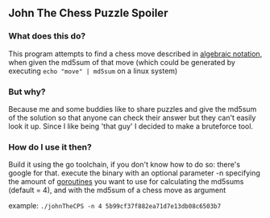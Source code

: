 ## John The Chess Puzzle Spoiler
### What does this do?
This program attempts to find a chess move described in [algebraic notation](https://en.wikipedia.org/wiki/Algebraic_notation_(chess)), when given the md5sum of that move (which could be generated by executing `echo "move" | md5sum` on a linux system)

### But why?
Because me and some buddies like to share puzzles and give the md5sum of the solution so that anyone can check their answer but they can't easily look it up.
Since I like being 'that guy' I decided to make a bruteforce tool.

### How do I use it then?
Build it using the go toolchain, if you don't know how to do so: there's google for that.
execute the binary with an optional parameter -n specifying the amount of [goroutines](https://en.wikipedia.org/wiki/Go_(programming_language)#Concurrency) you want to use for calculating the md5sums (default = 4), and with the md5sum of a chess move as argument

example: `./johnTheCPS -n 4 5b99cf37f882ea71d7e13db08c6503b7`
